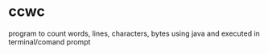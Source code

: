 # ccwc
program to count words, lines, characters, bytes using java and executed in terminal/comand prompt
